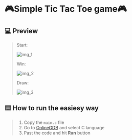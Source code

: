 # 🎮Simple Tic Tac Toe game🎮


## 💻 Preview
> Start:
>
> ![img_1](https://cdn.discordapp.com/attachments/828752478614716437/1073979296839901214/start.png)
>
> Win:
>
> ![img_2](https://cdn.discordapp.com/attachments/828752478614716437/1073979031378215034/player_won.png)
>
> Draw:
>
> ![img_3](https://cdn.discordapp.com/attachments/828752478614716437/1073979202136702986/draw.png)



## ⌨️ How to run the easiesy way
> 1. Copy the `main.c` file
> 2. Go to [OnlineGDB](https://www.onlinegdb.com/) and select C language
> 3. Past the code and hit **Run** button